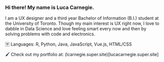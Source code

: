### Hi there! My name is Luca Carnegie.

I am a UX designer and a third year Bachelor of Information (B.I.) student at the University of Toronto. Though my main interest is UX right now, I love to dabble in Data Science and love feeling smart every now and then by solving problems with code and electronics.

🈂️ Languages: R, Python, Java, JavaScript, Vue.js, HTML/CSS

🖌️ Check out my portfolio at: (lcarnegie.super.site)[lucacarnegie.super.site]


